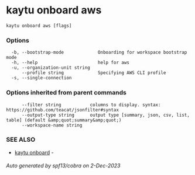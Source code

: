 # kaytu onboard aws



```
kaytu onboard aws [flags]
```

### Options

```
  -b, --bootstrap-mode             Onboarding for workspace bootstrap mode
  -h, --help                       help for aws
  -u, --organization-unit string   
      --profile string             Specifying AWS CLI profile 
  -s, --single-connection          
```

### Options inherited from parent commands

```
      --filter string           columns to display. syntax: https://github.com/teacat/jsonfilter#syntax
      --output-type string      output type [summary, json, csv, list, table] (default &amp;quot;summary&amp;quot;)
      --workspace-name string   
```

### SEE ALSO

* [kaytu onboard](kaytu_onboard)	 - 

###### Auto generated by spf13/cobra on 2-Dec-2023

